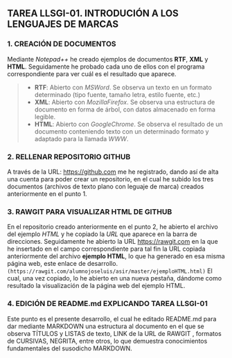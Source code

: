## TAREA LLSGI-01. INTRODUCIÓN A LOS LENGUAJES DE MARCAS
### 1. CREACIÓN DE DOCUMENTOS
Mediante *Notepad++* he creado ejemplos de documentos **RTF**, **XML** y **HTML**. Seguidamente he probado cada uno de ellos con el programa correspondiente para ver cuál es el resultado que aparece.
>* **RTF**: Abierto con *MSWord*. Se observa un texto en un formato determinado (tipo fuente, tamaño letra, estilo fuente, etc.)
>* **XML**: Abierto con *MozillaFirefox*. Se observa una estructura de documento en forma de árbol, con datos almacenado en forma legible.
>* **HTML**: Abierto con *GoogleChrome*. Se observa el resultado de un documento conteniendo texto con un determinado formato y adaptado para la llamada *WWW*.
### 2. RELLENAR REPOSITORIO GITHUB
A través de la URL: https://github.com me he registrado, dando así de alta una cuenta para poder crear un repositorio, en el cual he subido los tres documentos (archivos de texto plano con leguaje de marca) creados anteriormente en el punto 1.
### 3. RAWGIT PARA VISUALIZAR HTML DE GITHUB
En el repositorio creado anteriormente en el punto 2, he abierto el archivo del ejemplo *HTML* y he copiado la *URL* que aparece en la barra de direcciones. Seguidamente he abierto la URL https://rawgit.com en la que he insertado en el campo correspondiente para tal fin la URL copiada anteriormente del archivo **ejemplo HTML**, lo que ha generado en esa misma página web, este enlace de desarrollo.
`
(https://rawgit.com/alumnojoseluis/asir/master/ejemploHTML.html)
`
El cual, una vez copiado, lo he abierto en una nueva pestaña, dándome como resultado la visualización de la página web del ejemplo HTML.
### 4. EDICIÓN DE README.md EXPLICANDO TAREA LLSGI-01
Este punto es el presente desarrollo, el cual he editado README.md para dar mediante MARKDOWN una estructura al documento en el que se observa TÍTULOS y LISTAS de texto, LINK de la URL de RAWGIT , formatos de CURSIVAS, NEGRITA, entre otros, lo que demuestra conocimientos fundamentales del susodicho MARKDOWN.
